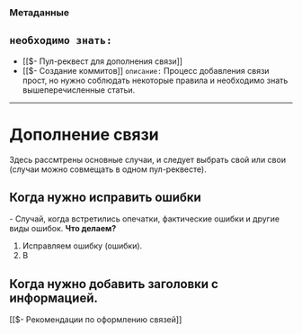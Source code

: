 ### Метаданные
`необходимо знать:` 
-
- [[$- Пул-реквест для дополнения связи]]
- [[$- Создание коммитов]]
`описание:` Процесс добавления связи прост, но нужно соблюдать некоторые правила и необходимо знать вышеперечисленные статьи.

---
# Дополнение связи
Здесь рассмтрены основные случаи, и следует выбрать свой или свои (случаи можно совмещать в одном пул-реквесте).

## Когда нужно исправить ошибки
\- Случай, когда встретились опечатки, фактические ошибки и другие виды ошибок.
**Что делаем?**
1. Исправляем ошибку (ошибки).
2. В 

## Когда нужно добавить заголовки с информацией.
 [[$- Рекомендации по оформлению связей]]